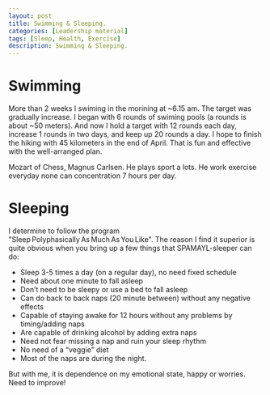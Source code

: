 ```yaml
---
layout: post
title: Swimming & Sleeping.
categories: [Leadership material]
tags: [Sleep, Health, Exercise]
description: Swimming & Sleeping.
---
```

# Swimming

More than 2 weeks I swiming in the morining at ~6.15 am. 
The target was gradually increase. I began with 6 rounds of swiming pools (a rounds is about ~50 meters). And now I hold a target with 12 rounds each day, increase 1 rounds in two days, and keep up 20 rounds a day.
I hope to finish the hiking with 45 kilometers in the end of April. 
That is fun and effective with the well-arranged plan.

Mozart of Chess, Magnus Carlsen. He plays sport a lots. He work exercise everyday none can concentration 7 hours per day.


# Sleeping

I determine to follow the program "Sleep Polyphasically As Much As You Like".
The reason I find it superior is quite obvious when you bring up a few things that SPAMAYL-sleeper can do: 

- Sleep 3-5 times a day (on a regular day), no need fixed schedule
- Need about one minute to fall asleep 
- Don’t need to be sleepy or use a bed to fall asleep 
- Can do back to back naps (20 minute between) without any negative effects 
- Capable of staying awake for 12 hours without any problems by timing/adding naps 
- Are capable of drinking alcohol by adding extra naps 
- Need not fear missing a nap and ruin your sleep rhythm 
- No need of a “veggie” diet 
- Most of the naps are during the night.

But with me, it is dependence on my emotional state, happy or worries. Need to improve!



